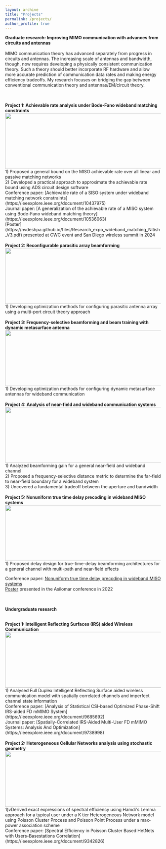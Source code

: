 ```yaml
---
layout: archive
title: "Projects"
permalink: /projects/
author_profile: true
---
```


<b> Graduate research: Improving MIMO communication with advances from circuits and antennas </b> 
<br>
<br> 
MIMO communication theory has advanced separately from progress in circuits and antennas. The increasing scale of antennas and bandwidth, though, now requires developing a physically consistent communication theory. Such a theory should better incorporate RF hardware and allow more accurate prediction of communication data rates and making energy efficiency tradeoffs. My research focuses on bridging the gap between conventional communication theory and antennas/EM/circuit theory.
<br>
<br>


<br>
<b> Project 1:  Achievable rate analysis under Bode-Fano wideband matching constraints</b> 
<br>
<img src="https://nvdeshpa.github.io/files/achievable_rate_optim_matching_con.png" width="750" height="180" style="float:top">
<br>
1) Proposed a general bound on the MISO achievable rate over all linear and passive matching networks
<br>
2) Developed a practical approach to approximate the achievable rate bound using ADS circuit design software
<br>
Conference paper: [Achievable rate of a SISO system under wideband matching network constraints](https://ieeexplore.ieee.org/document/10437975)
<br>
Journal paper: [A generalization of the achievable rate of a MISO system using Bode-Fano wideband matching theory](https://ieeexplore.ieee.org/document/10536063)
<br>
[Poster](https://nvdeshpa.github.io/files/Research_expo_wideband_matching_Nitish_V3.pdf) presented at CWC event and San Diego wireless summit in 2024
<br>



<br>
<b> Project 2: Reconfigurable parasitic array beamforming</b> 
<br>
<img src="https://nvdeshpa.github.io/files/parasitic_reconfigurable_beamforming.png" width="750" height="180" style="float:top">
<br>
1) Developing optimization methods for configuring parasitic antenna array
using a multi-port circuit theory approach
<br>



<br>
<b> Project 3: Frequency-selective beamforming and beam training with dynamic metasurface antenna</b> 
<br>
<img src="https://nvdeshpa.github.io/files/DMA_beamforming_and_beamtraining.png" width="750" height="180" style="float:top">
<br>
1) Developing optimization methods for configuring dynamic metasurface antennas for wideband communication
<br>



<br>
<b> Project 4: Analysis of near-field and wideband communication systems</b> 
<br>
<img src="https://nvdeshpa.github.io/files/NF_WB.png" width="750" height="180" style="float:top">
<br>
1) Analyzed beamforming gain for a general near-field and wideband channel
<br>
2) Proposed a frequency-selective distance metric to determine the far-field to near-field boundary for a wideband system
<br>
3) Uncovered a fundamental tradeoff between the aperture and bandwidth
<br>





<br>
<b> Project 5: Nonuniform true time delay precoding in wideband MISO systems</b> 
<br>
<img src="https://nvdeshpa.github.io/files/ttd_asilomar.png" width="750" height="180" style="float:top">
<br>
1) Proposed delay design  for true-time-delay beamforming architectures for a general channel with multi-path and near-field effects
<br>


Conference paper: [Nonuniform true time delay precoding in wideband MISO systems](https://ieeexplore.ieee.org/document/10051948)
<br>
[Poster](https://nvdeshpa.github.io/files/asilomar__poster_v1.pdf) presented in the Asilomar conference in 2022
<br>
<br>
<br>

<b> Undergraduate research </b> 

<br>
<b> Project 1:  Intelligent Reflecting Surfaces (IRS) aided Wireless Communication</b> 
<br>
<img src="https://nvdeshpa.github.io/files/irs.png" width="750" height="180" style="float:top">
<br>
1) Analysed Full Duplex Intelligent Reflecting Surface aided wireless communication model with spatially correlated channels and imperfect channel state information
<br>
Conference paper: [Analysis of Statistical CSI-based Optimized Phase-Shift IRS-aided FD mMIMO System](https://ieeexplore.ieee.org/document/9685692)
<br>
Journal paper: [Spatially-Correlated IRS-Aided Multi-User FD mMIMO Systems: Analysis And Optimization](https://ieeexplore.ieee.org/document/9738998)
<br>


<br>
<b> Project 2: Heterogeneous Cellular Networks analysis using stochastic geometry</b> 
<br>
<img src="https://nvdeshpa.github.io/files/hetnets_stochastic_geometry.png" width="750" height="180" style="float:top">
<br>
1)vDerived exact expressions of spectral efficiency using Hamdi's Lemma approach for a typical user under a K tier Heterogeneous Network model using Poisson Cluster Process and Poisson Point Process under a max-power association scheme
<br>
Conference paper: [Spectral Efficiency in Poisson Cluster Based HetNets with Users-Basestations Correlation](https://ieeexplore.ieee.org/document/9342826)
<br>
